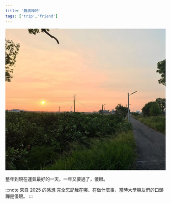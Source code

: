 ```yaml
---
title: '無病呻吟'
tags: ['trip','friend']
---
```

![img](./img_ig/201611/resized.jpg)

整年到現在運氣最好的一天，一年又要過了，傻眼。

:::note 來自 2025 的感想
完全忘記我在哪、在做什麼事，當時大學朋友們的口頭禪是傻眼。
:::